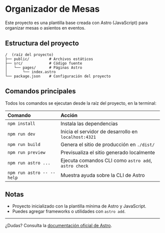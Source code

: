 
# Organizador de Mesas

Este proyecto es una plantilla base creada con Astro (JavaScript) para organizar mesas o asientos en eventos.

## Estructura del proyecto

```text
/  (raíz del proyecto)
├── public/         # Archivos estáticos
├── src/            # Código fuente
│   └── pages/      # Páginas Astro
│       └── index.astro
└── package.json    # Configuración del proyecto
```

## Comandos principales

Todos los comandos se ejecutan desde la raíz del proyecto, en la terminal:


| Comando                   | Acción                                           |
| :------------------------ | :----------------------------------------------- |
| `npm install`             | Instala las dependencias                         |
| `npm run dev`             | Inicia el servidor de desarrollo en `localhost:4321` |
| `npm run build`           | Genera el sitio de producción en `./dist/`       |
| `npm run preview`         | Previsualiza el sitio generado localmente        |
| `npm run astro ...`       | Ejecuta comandos CLI como `astro add`, `astro check` |
| `npm run astro -- --help` | Muestra ayuda sobre la CLI de Astro              |


## Notas
- Proyecto inicializado con la plantilla mínima de Astro y JavaScript.
- Puedes agregar frameworks o utilidades con `astro add`.

---
¿Dudas? Consulta la [documentación oficial de Astro](https://docs.astro.build/es/).
